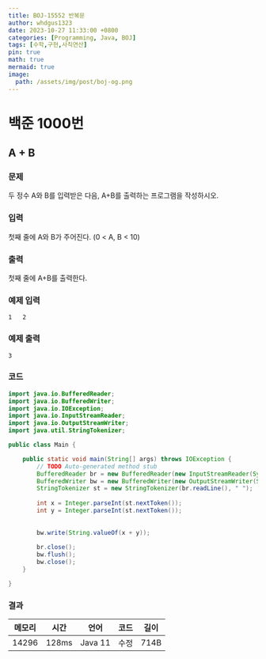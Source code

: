 ```yaml
---
title: BOJ-15552 반복문
author: whdgus1323
date: 2023-10-27 11:33:00 +0800
categories: [Programming, Java, BOJ]
tags: [수학,구현,사칙연산]
pin: true
math: true
mermaid: true
image:
  path: /assets/img/post/boj-og.png
---
```


# 백준 1000번

## A + B

### 문제

두 정수 A와 B를 입력받은 다음, A+B를 출력하는 프로그램을 작성하시오.

### 입력

첫째 줄에 A와 B가 주어진다. (0 < A, B < 10)

### 출력

첫째 줄에 A+B를 출력한다.


### 예제 입력

```
1   2 
```

### 예제 출력

```
3 
```

### 코드
``` java
import java.io.BufferedReader;
import java.io.BufferedWriter;
import java.io.IOException;
import java.io.InputStreamReader;
import java.io.OutputStreamWriter;
import java.util.StringTokenizer;

public class Main {

	public static void main(String[] args) throws IOException {
		// TODO Auto-generated method stub
		BufferedReader br = new BufferedReader(new InputStreamReader(System.in));
		BufferedWriter bw = new BufferedWriter(new OutputStreamWriter(System.out));
		StringTokenizer st = new StringTokenizer(br.readLine(), " ");
		
		int x = Integer.parseInt(st.nextToken());
		int y = Integer.parseInt(st.nextToken());
		
		
		bw.write(String.valueOf(x + y));
		
		br.close();
		bw.flush();
		bw.close();
	}

}
```
### 결과

|메모리|시간|언어|코드|길이|
|:---:|:---:|:---:|:---:|:---:|
|14296|128ms|Java 11|수정|714B